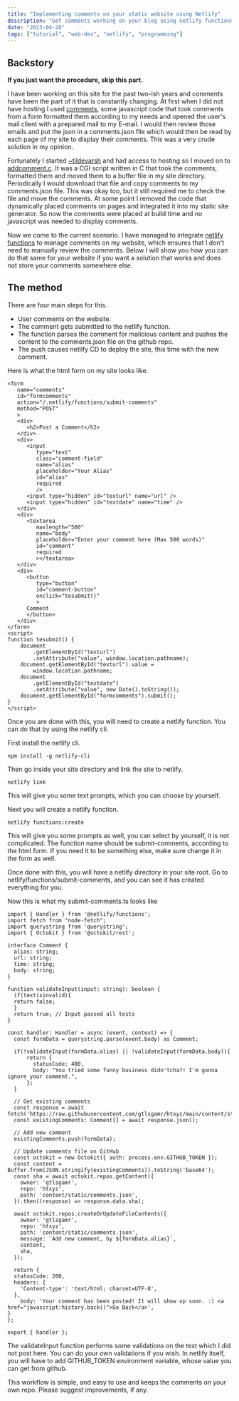 ```yaml
---
title: "Implementing comments on your static website using Netlify"
description: "Get comments working on your blog using netlify functions."
date: "2023-04-28"
tags: ["tutorial", "web-dev", "netlify", "programming"]
---
```


## Backstory

**If you just want the procedure, skip this part.**

I have been working on this site for the past two-ish years and comments have
been the part of it that is constantly changing. At first when I did not have
hosting I used [comments](https://github.com/gtlsgamr/comments), some
javascript code that took comments from a form formatted them according to my
needs and opened the user's mail client with a prepared mail to my E-mail. I
would then review those emails and put the json in a comments.json file which
would then be read by each page of my site to display their comments. This was
a very crude solution in my opinion. 

Fortunately I started [~tildevarsh](https://tildevarsh.in) and had
access to hosting so I moved on to
[addcomment.c](https://github.com/gtlsgamr/addcomment.c). It was a CGI script
written in C that took the comments, formatted them and moved them to a buffer
file in my site directory. Periodically I would download that file and copy
comments to my comments.json file. This was okay too, but it still required me
to check the file and move the comments. At some point I removed the code that
dynamically placed comments on pages and integrated it into my static site
generator. So now the comments were placed at build time and no javascript was
needed to display comments.

Now we come to the current scenario. I have managed to integrate [netlify
functions](https://www.netlify.com/products/functions/) to manage comments on
my website, which ensures that I don't need to manually review the comments.
Below I will show you how you can do that same for your website if you want a
solution that works and does not store your comments somewhere else.

## The method

There are four main steps for this.

- User comments on the website.
- The comment gets submitted to the netlify function.
- The function parses the comment for malicious content and pushes the content to the comments.json file on the github repo.
- The push causes netlify CD to deploy the site, this time with the new comment.

Here is what the html form on my site looks like.

    <form
       name="comments"
       id="formcomments"
       action="/.netlify/functions/submit-comments"
       method="POST"
       >
       <div>
          <h2>Post a Comment</h2>
       </div>
       <div>
          <input
             type="text"
             class="comment-field"
             name="alias"
             placeholder="Your Alias"
             id="alias"
             required
             />
          <input type="hidden" id="texturl" name="url" />
          <input type="hidden" id="textdate" name="time" />
       </div>
       <div>
          <textarea
             maxlength="500"
             name="body"
             placeholder="Enter your comment here (Max 500 words)"
             id="comment"
             required
             ></textarea>
       </div>
       <div>
          <button
             type="button"
             id="comment-button"
             onclick="tesubmit()"
             >
          Comment
          </button>
       </div>
    </form>
    <script>
    function tesubmit() {
        document
            .getElementById("texturl")
            .setAttribute("value", window.location.pathname);
        document.getElementById("texturl").value =
            window.location.pathname;
        document
            .getElementById("textdate")
            .setAttribute("value", new Date().toString());
        document.getElementById("formcomments").submit();
    }
    </script>

Once you are done with this, you will need to create a netlify function. You can do that by using the netlify cli.

First install the netlify cli.

    npm install -g netlify-cli

Then go inside your site directory and link the site to netlify.

    netlify link

This will give you some text prompts, which you can choose by yourself.

Next you will create a netlify function.

    netlify functions:create

This will give you some prompts as well, you can select by yourself, it is not complicated. The function name should be submit-comments, according to the html form. If you need it to be something else, make sure change it in the form as well.

Once done with this, you will have a netlify directory in your site root. Go to netlify/functions/submit-comments, and you can see it has created everything for you.

Now this is what my submit-comments.ts looks like

    import { Handler } from '@netlify/functions';
    import fetch from "node-fetch";
    import querystring from 'querystring';
    import { Octokit } from '@octokit/rest';

    interface Comment {
      alias: string;
      url: string;
      time: string;
      body: string;
    }

    function validateInput(input: string): boolean {
      if(textisinvalid){
      return false;
      }
      return true; // Input passed all tests
    }

    const handler: Handler = async (event, context) => {
      const formData = querystring.parse(event.body) as Comment;

      if(!validateInput(formData.alias) || !validateInput(formData.body)){
          return {
            statusCode: 400,
            body: "You tried some funny business didn'tcha?! I'm gonna ignore your comment.",
          };
      }

      // Get existing comments
      const response = await fetch('https://raw.githubusercontent.com/gtlsgamr/htxyz/main/content/static/comments.json');
      const existingComments: Comment[] = await response.json();

      // Add new comment
      existingComments.push(formData);

      // Update comments file on GitHub
      const octokit = new Octokit({ auth: process.env.GITHUB_TOKEN });
      const content = Buffer.from(JSON.stringify(existingComments)).toString('base64');
      const sha = await octokit.repos.getContent({
        owner: 'gtlsgamr',
        repo: 'htxyz',
        path: 'content/static/comments.json',
      }).then((response) => response.data.sha);

      await octokit.repos.createOrUpdateFileContents({
        owner: 'gtlsgamr',
        repo: 'htxyz',
        path: 'content/static/comments.json',
        message: `Add new comment, by ${formData.alias}`,
        content,
        sha,
      });

      return {
      statusCode: 200,
      headers: {
        'Content-type': 'text/html; charset=UTF-8',
      },
        body: 'Your comment has been posted! It will show up soon. :) <a href="javascript:history.back()">Go Back</a>',
    }
    };

    export { handler };

The validateInput function performs some validations on the text which I did not post here. You can do your own validations if you wish. In netlify itself, you will have to add GITHUB_TOKEN environment variable, whose value you can get from github.

This workflow is simple, and easy to use and keeps the comments on your own repo. Please suggest improvements, if any.
